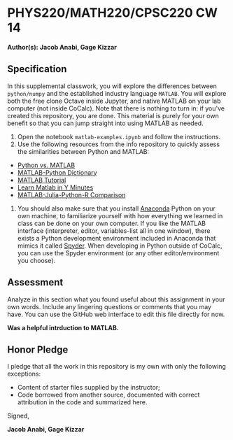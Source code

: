 # PHYS220/MATH220/CPSC220 CW 14

**Author(s):** **Jacob Anabi, Gage Kizzar**

## Specification

In this supplemental classwork, you will explore the differences between ```python/numpy``` and the established industry language ```MATLAB```. You will explore both the free clone Octave inside Jupyter, and native MATLAB on your lab computer (not inside CoCalc). Note that there is nothing to turn in: if you've created this repository, you are done. This material is purely for your own benefit so that you can jump straight into using MATLAB as needed.

1. Open the notebook `matlab-examples.ipynb` and follow the instructions.
1. Use the following resources from the info repository to quickly assess the similarities between Python and MATLAB:
  * [Python vs. MATLAB](http://www.pyzo.org/python_vs_matlab.html)
  * [MATLAB-Python Dictionary](http://mathesaurus.sourceforge.net/matlab-numpy.html)
  * [MATLAB Tutorial](http://www.tutorialspoint.com/matlab/)
  * [Learn Matlab in Y Minutes](https://learnxinyminutes.com/docs/matlab/)
  * [MATLAB-Julia-Python-R Comparison](http://sebastianraschka.com/Articles/2014_matrix_cheatsheet.html)
1. You should also make sure that you install [Anaconda](https://www.anaconda.com/what-is-anaconda/) Python on your own machine, to familiarize yourself with how everything we learned in class can be done on your own computer. If you like the MATLAB interface (interpreter, editor, variables-list all in one window), there exists a Python development environment included in Anaconda that mimics it called [Spyder](https://pythonhosted.org/spyder/). When developing in Python outside of CoCalc, you can use the Spyder environment (or any other editor/environment you choose).

## Assessment

Analyze in this section what you found useful about this assignment in your own words. Include any lingering questions or comments that you may have. You can use the GitHub web interface to edit this file directly for now.

**Was a helpful intrduction to MATLAB.**

## Honor Pledge

I pledge that all the work in this repository is my own with only the following exceptions:

* Content of starter files supplied by the instructor;
* Code borrowed from another source, documented with correct attribution in the code and summarized here.

Signed,

**Jacob Anabi, Gage Kizzar**
